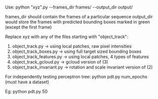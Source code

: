 Use:
python "xyz".py --frames_dir frames/ --output_dir output/

frames_dir should contain the frames of a particular sequence
output_dir would store the frames with predicted bounding boxes marked in green (except the first frame)

Replace xyz with any of the files starting with "object_track":

1. object_track.py -> using local patches, raw pixel intensities
2. object_track_boxes.py -> using full target sized bounding boxes
3. object_track_features.py -> using local patches, 4 types of features
4. object_track_gcloud.py -> gcloud version of (3)
5. object_track_invariant.py -> rotation and scale invariant version of (2)

For independently testing perceptron tree: 
python pdt.py num_epochs
(must have a dataset)

Eg:
python pdt.py 50
